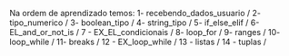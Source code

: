 Na ordem de aprendizado temos: 
1- recebendo_dados_usuario /
2- tipo_numerico /
3- boolean_tipo /
4- string_tipo /
5- if_else_elif /
6- EL_and_or_not_is /
7 - EX_EL_condicionais / 
8- loop_for /
9- ranges /
10- loop_while /
11- breaks /
12 - EX_loop_while / 
13 - listas /
14 - tuplas /
